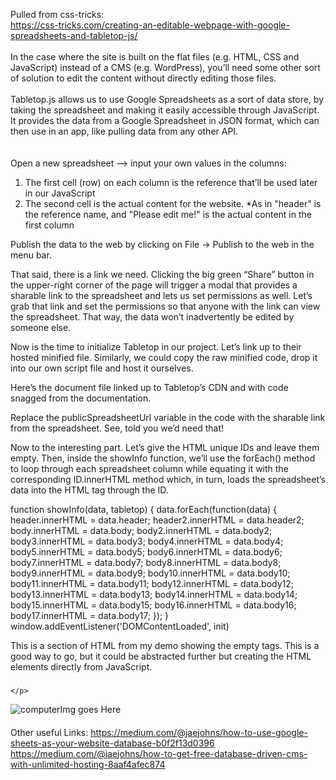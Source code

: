 Pulled from css-tricks:<br/>
https://css-tricks.com/creating-an-editable-webpage-with-google-spreadsheets-and-tabletop-js/<br/>
<br/>
In the case where the site is built on the flat files (e.g. HTML, CSS and JavaScript) instead of a CMS (e.g. WordPress), you’ll need some other sort of solution to edit the content without directly editing those files.<br/>
<br/>
Tabletop.js allows us to use Google Spreadsheets as a sort of data store, by taking the spreadsheet and making it easily accessible through JavaScript. It provides the data from a Google Spreadsheet in JSON format, which can then use in an app, like pulling data from any other API.<br/>
<br/>
<br/>
Open a new spreadsheet --> input your own values in the columns:
1) The first cell (row) on each column is the reference that’ll be used later in our JavaScript
2) The second cell is the actual content for the website. 
  *As in "header" is the reference name, and "Please edit me!" is the actual content in the first column

Publish the data to the web by clicking on File → Publish to the web in the menu bar.


That said, there is a link we need. Clicking the big green “Share” button in the upper-right corner of the page will trigger a modal that provides a sharable link to the spreadsheet and lets us set permissions as well. Let’s grab that link and set the permissions so that anyone with the link can view the spreadsheet. That way, the data won’t inadvertently be edited by someone else.


Now is the time to initialize Tabletop in our project. Let’s link up to their hosted minified file. Similarly, we could copy the raw minified code, drop it into our own script file and host it ourselves.

Here’s the document file linked up to Tabletop’s CDN and with code snagged from the documentation.

<script src='https://cdnjs.cloudflare.com/ajax/libs/tabletop.js/1.5.1/tabletop.min.js'></script>

<script type='text/javascript'>    
  var publicSpreadsheetUrl = 'https://docs.google.com/spreadsheets/d/1sbyMINQHPsJctjAtMW0lCfLrcpMqoGMOJj6AN-sNQrc/pubhtml';

  function init() {
    Tabletop.init( {
      key: publicSpreadsheetUrl,
      callback: showInfo,
      simpleSheet: true 
    } )
  }

  function showInfo(data, tabletop) {
    alert('Successfully processed!')
    console.log(data);
  }

  window.addEventListener('DOMContentLoaded', init)
</script>





Replace the publicSpreadsheetUrl variable in the code with the sharable link from the spreadsheet. See, told you we’d need that!

Now to the interesting part. Let’s give the HTML unique IDs and leave them empty. Then, inside the showInfo function, we’ll use the forEach() method to loop through each spreadsheet column while equating it with the corresponding ID.innerHTML method which, in turn, loads the spreadsheet’s data into the HTML tag through the ID.







function showInfo(data, tabletop) {
  data.forEach(function(data) {
    header.innerHTML = data.header;
    header2.innerHTML = data.header2;
    body.innerHTML = data.body;
    body2.innerHTML = data.body2;
    body3.innerHTML = data.body3;
    body4.innerHTML = data.body4;
    body5.innerHTML = data.body5;
    body6.innerHTML = data.body6;
    body7.innerHTML = data.body7;
    body8.innerHTML = data.body8;
    body9.innerHTML = data.body9;
    body10.innerHTML = data.body10;
    body11.innerHTML = data.body11;
    body12.innerHTML = data.body12;
    body13.innerHTML = data.body13;
    body14.innerHTML = data.body14;
    body15.innerHTML = data.body15;
    body16.innerHTML = data.body16;
    body17.innerHTML = data.body17;
 });
}
window.addEventListener('DOMContentLoaded', init)




This is a section of HTML from my demo showing the empty tags. This is a good way to go, but it could be abstracted further but creating the HTML elements directly from JavaScript.




<!-- Start Section One: Keep track of your snippets -->
<section class="feature">
  <div class="intro-text">
    <h3 id="body"></h3>
    <p id="body2">
      
    </p>
  </div>
  <div class="track-snippets">
    <div class="snippet-left"><img src="img/image-computer2.png" alt="computer" />Img goes Here</div>
    <div class="snippet-right">
      <div>
        <h4 id="body3"></h4>
        <p id="body4">
        </p>
      </div>
      <div>
        <h4 id="body5"></h4>
        <p id="body6"></p>
      </div>
      <div>
        <h4 id="body7"></h4>
        <p id="body8">
        </p>
      </div>
    </div>
  </div>
</section>




Other useful Links:
https://medium.com/@jaejohns/how-to-use-google-sheets-as-your-website-database-b0f2f13d0396
https://medium.com/@jaejohns/how-to-get-free-database-driven-cms-with-unlimited-hosting-8aaf4afec874
